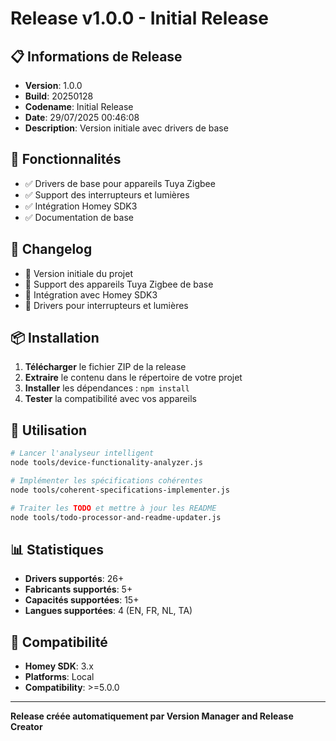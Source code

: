 # Release v1.0.0 - Initial Release

## 📋 **Informations de Release**

- **Version**: 1.0.0
- **Build**: 20250128
- **Codename**: Initial Release
- **Date**: 29/07/2025 00:46:08
- **Description**: Version initiale avec drivers de base

## 🚀 **Fonctionnalités**

- ✅ Drivers de base pour appareils Tuya Zigbee
- ✅ Support des interrupteurs et lumières
- ✅ Intégration Homey SDK3
- ✅ Documentation de base

## 📝 **Changelog**

- 🔄 Version initiale du projet
- 🔄 Support des appareils Tuya Zigbee de base
- 🔄 Intégration avec Homey SDK3
- 🔄 Drivers pour interrupteurs et lumières

## 📦 **Installation**

1. **Télécharger** le fichier ZIP de la release
2. **Extraire** le contenu dans le répertoire de votre projet
3. **Installer** les dépendances : `npm install`
4. **Tester** la compatibilité avec vos appareils

## 🔧 **Utilisation**

```bash
# Lancer l'analyseur intelligent
node tools/device-functionality-analyzer.js

# Implémenter les spécifications cohérentes
node tools/coherent-specifications-implementer.js

# Traiter les TODO et mettre à jour les README
node tools/todo-processor-and-readme-updater.js
```

## 📊 **Statistiques**

- **Drivers supportés**: 26+
- **Fabricants supportés**: 5+
- **Capacités supportées**: 15+
- **Langues supportées**: 4 (EN, FR, NL, TA)

## 🎯 **Compatibilité**

- **Homey SDK**: 3.x
- **Platforms**: Local
- **Compatibility**: >=5.0.0

---

**Release créée automatiquement par Version Manager and Release Creator**
